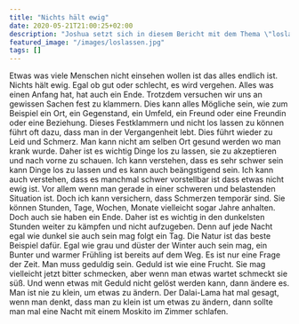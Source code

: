 ```yaml
---
title: "Nichts hält ewig"
date: 2020-05-21T21:00:25+02:00
description: "Joshua setzt sich in diesem Bericht mit dem Thema \"loslassen\" auseinander."
featured_image: "/images/loslassen.jpg"
tags: []
---
```


Etwas was viele Menschen nicht einsehen wollen ist das alles endlich ist. Nichts hält ewig. Egal ob gut oder schlecht, es wird vergehen. Alles was einen Anfang hat, hat auch ein Ende. Trotzdem versuchen wir uns an gewissen Sachen fest zu klammern. Dies kann alles Mögliche sein, wie zum Beispiel ein Ort, ein Gegenstand, ein Umfeld, ein Freund oder eine Freundin oder eine Beziehung. Dieses Festklammern und nicht los lassen zu können führt oft dazu, dass man in der Vergangenheit lebt. Dies führt wieder zu Leid und Schmerz. Man kann nicht am selben Ort gesund werden wo man krank wurde. Daher ist es wichtig Dinge los zu lassen, sie zu akzeptieren und nach vorne zu schauen. Ich kann verstehen, dass es sehr schwer sein kann Dinge los zu lassen und es kann auch beängstigend sein. Ich kann auch verstehen, dass es manchmal schwer vorstellbar ist dass etwas nicht ewig ist. Vor allem wenn man gerade in einer schweren und belastenden Situation ist. Doch ich kann versichern, dass Schmerzen temporär sind. Sie können Stunden, Tage, Wochen, Monate vielleicht sogar Jahre anhalten. Doch auch sie haben ein Ende. Daher ist es wichtig in den dunkelsten Stunden weiter zu kämpfen und nicht aufzugeben. Denn auf jede Nacht egal wie dunkel sie auch sein mag folgt ein Tag. Die Natur ist das beste Beispiel dafür. Egal wie grau und düster der Winter auch sein mag, ein Bunter und warmer Frühling ist bereits auf dem Weg. Es ist nur eine Frage der Zeit. Man muss geduldig sein. Geduld ist wie eine Frucht. Sie mag vielleicht jetzt bitter schmecken, aber wenn man etwas wartet schmeckt sie süß. Und wenn etwas mit Geduld nicht gelöst werden kann, dann ändere es. Man ist nie zu klein, um etwas zu ändern. Der Dalai-Lama hat mal gesagt, wenn man denkt, dass man zu klein ist um etwas zu ändern, dann sollte man mal eine Nacht mit einem Moskito im Zimmer schlafen. 